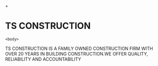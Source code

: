 +<!DOCTYPE html>
<html>
  <head>
    <h1>TS CONSTRUCTION</h1>
<meta charset="UTF-8">
</head>
  
    <body>
<p1>TS CONSTRUCTION IS A FAMILY OWNED CONSTRUCTION FIRM WITH OVER 20 YEARS IN BUILDING CONSTRUCTION.WE OFFER QUALITY, RELIABILITY AND ACCOUNTABILITY</p1>
    </body>
<html>
